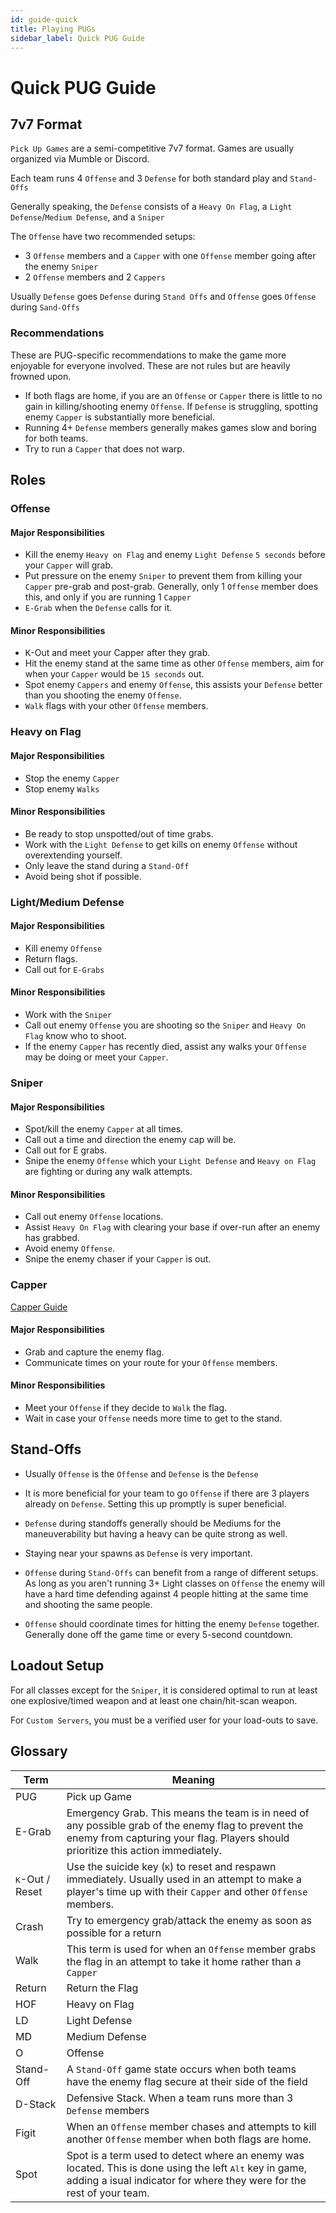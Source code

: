 ```yaml
---
id: guide-quick
title: Playing PUGs
sidebar_label: Quick PUG Guide
---
```

# Quick PUG Guide
## 7v7 Format
`Pick Up Games` are a semi-competitive 7v7 format. Games are usually organized via Mumble or Discord.

Each team runs 4 `Offense` and 3 `Defense` for both standard play and `Stand-Offs`

Generally speaking, the `Defense` consists of a `Heavy On Flag`, a `Light Defense`/`Medium Defense`, and a `Sniper`

The `Offense` have two recommended setups:
- 3 `Offense` members and a `Capper` with one `Offense` member going after the enemy `Sniper`
- 2 `Offense` members and 2 `Cappers`

Usually `Defense` goes `Defense` during `Stand Offs` and `Offense` goes `Offense` during `Sand-Offs`

### Recommendations
These are PUG-specific recommendations to make the game more enjoyable for everyone involved. These are not rules but are heavily frowned upon.
- If both flags are home, if you are an `Offense` or `Capper` there is little to no gain in killing/shooting enemy `Offense`. If `Defense` is struggling, spotting enemy `Capper` is substantially more beneficial.
- Running 4+ `Defense` members generally makes games slow and boring for both teams. 
- Try to run a `Capper` that does not warp. 

## Roles
### Offense
<!--[Offense Guide](how-to-offense)-->
#### Major Responsibilities
- Kill the enemy `Heavy on Flag` and enemy `Light Defense` `5 seconds` before your `Capper` will grab.
- Put pressure on the enemy `Sniper` to prevent them from killing your `Capper` pre-grab and post-grab. Generally, only 1 `Offense` member does this, and only if you are running 1 `Capper`
- `E-Grab` when the `Defense` calls for it.
#### Minor Responsibilities
- <kbd>K</kbd>-Out and meet your Capper after they grab.
- Hit the enemy stand at the same time as other `Offense` members, aim for when your `Capper` would be `15 seconds` out. 
- Spot enemy `Cappers` and enemy `Offense`, this assists your `Defense` better than you shooting the enemy `Offense`.
- `Walk` flags with your other `Offense` members.

### Heavy on Flag
<!--[Heavy on Flag Guide](how-to-hof)-->
#### Major Responsibilities
- Stop the enemy `Capper`
- Stop enemy `Walks`
#### Minor Responsibilities
- Be ready to stop unspotted/out of time grabs.
- Work with the `Light Defense` to get kills on enemy `Offense` without overextending yourself.
- Only leave the stand during a `Stand-Off`
- Avoid being shot if possible.

### Light/Medium Defense
<!--[Light/Medium Defense Guide](how-to-defense)-->
#### Major Responsibilities
- Kill enemy `Offense`
- Return flags.
- Call out for `E-Grabs`
#### Minor Responsibilities
- Work with the `Sniper`
- Call out enemy `Offense` you are shooting so the `Sniper` and `Heavy On Flag` know who to shoot.
- If the enemy `Capper` has recently died, assist any walks your `Offense` may be doing or meet your `Capper`.

### Sniper
<!--[Sniper Guide](how-to-snipe)-->
#### Major Responsibilities
- Spot/kill the enemy `Capper` at all times.
- Call out a time and direction the enemy cap will be.
- Call out for E grabs.
- Snipe the enemy `Offense` which your `Light Defense` and `Heavy on Flag` are fighting or during any walk attempts. 
#### Minor Responsibilities
- Call out enemy `Offense` locations.
- Assist `Heavy On Flag` with clearing your base if over-run after an enemy has grabbed.
- Avoid enemy `Offense`.
- Snipe the enemy chaser if your `Capper` is out.

### Capper
[Capper Guide](how-to-cap)
#### Major Responsibilities
- Grab and capture the enemy flag.
- Communicate times on your route for your `Offense` members.
#### Minor Responsibilities
- Meet your `Offense` if they decide to `Walk` the flag.
- Wait in case your `Offense` needs more time to get to the stand.

## Stand-Offs

- Usually `Offense` is the `Offense` and `Defense` is the `Defense`

- It is more beneficial for your team to go `Offense` if there are 3 players already on `Defense`. Setting this up promptly is super beneficial.

- `Defense` during standoffs generally should be Mediums for the maneuverability but having a heavy can be quite strong as well.

- Staying near your spawns as `Defense` is very important. 

- `Offense` during `Stand-Offs` can benefit from a range of different setups. As long as you aren't running 3+ Light classes on `Offense` the enemy will have a hard time defending against 4 people hitting at the same time and shooting the same people.

- `Offense` should coordinate times for hitting the enemy `Defense` together. Generally done off the game time or every 5-second countdown.

## Loadout Setup
For all classes except for the `Sniper`, it is considered optimal to run at least one explosive/timed weapon and at least one chain/hit-scan weapon.

For `Custom Servers`, you must be a verified user for your load-outs to save.
<!-- TODO Add Suggested Loadouts
### OOTB
#### Offense

##### Medium Offense
##### Heavy Offense
##### Capping

#### Defense

##### Heavy On Flag

##### Light Defense

##### Medium Defense

##### Snipe

#### Stand Off

### GOTY

#### Offense

#### Defense

#### Stand Off
-->

## Glossary

| Term | Meaning |
| ----------- | ----------- |
| PUG | Pick up Game |
| E-Grab | Emergency Grab. This means the team is in need of any possible grab of the enemy flag to prevent the enemy from capturing your flag. Players should prioritize this action immediately. |
| <kbd>K</kbd>-Out / Reset | Use the suicide key (<kbd>K</kbd>) to reset and respawn immediately. Usually used in an attempt to make a player's time up with their `Capper` and other `Offense` members. | 
| Crash | Try to emergency grab/attack the enemy as soon as possible for a return |
| Walk | This term is used for when an `Offense` member grabs the flag in an attempt to take it home rather than a `Capper` |
| Return | Return the Flag |
| HOF | Heavy on Flag |
| LD | Light Defense |
| MD | Medium Defense |
| O | Offense |
| Stand-Off | A `Stand-Off` game state occurs when both teams have the enemy flag secure at their side of the field |
| D-Stack | Defensive Stack. When a team runs more than 3 `Defense` members |
| Figit | When an `Offense` member chases and attempts to kill another `Offense` member when both flags are home.|
| Spot | Spot is a term used to detect where an enemy was located. This is done using the left <kbd>Alt</kbd> key in game, adding a isual indicator for where they were for the rest of your team.|
